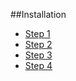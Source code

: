 ##Installation

* [Step 1](/platform/installation#step-1)
* [Step 2](/platform/installation#step-2)
* [Step 3](/platform/installation#step-3)
* [Step 4](/platform/installation#step-4)
